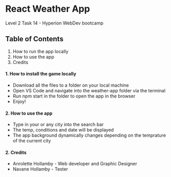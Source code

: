 # React Weather App

Level 2 Task 14 - Hyperion WebDev bootcamp

## Table of Contents
1. How to run the app locally
2. How to use the app
3. Credits

#### 1. How to install the game locally
* Download all the files to a folder on your local machine
* Open VS Code and navigate into the weather-app folder via the terminal
* Run npm start in the folder to open the app in the browser
* Enjoy!

#### 2. How to use the app
* Type in your or any city into the search bar
* The temp, conditions and date will be displayed
* The app background dynamically changes depending on the temprature of the current city

#### 2. Credits
* Anrolette Hollamby - Web developer and Graphic Designer
* Navane Hollamby - Tester